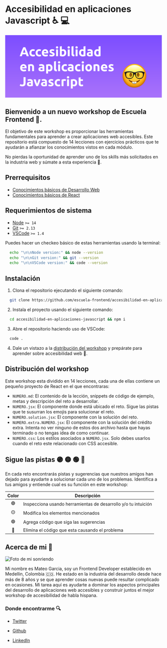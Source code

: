# Accesibilidad en aplicaciones Javascript ♿️ 💻

![Banner titulado accesibilidad en aplicaciones Javascript](./assets/banner.svg)

## Bienvenido a un nuevo workshop de Escuela Frontend 👋.

El objetivo de este workshop es proporcionar las herramientas fundamentales para aprender a crear aplicaciones web accesibles. Este repositorio está compuesto de 14 lecciones con ejercicios prácticos que te ayudarán a afianzar los conocimientos vistos en cada módulo.

No pierdas la oportunidad de aprender uno de los skills más solicitados en la industria web y súmate a esta experiencia 💪.

## Prerrequisitos

- [Conocimientos básicos de Desarrollo Web](https://blog.teo-garcia.dev/que-demonios-es-desarrollo-web)
- [Conocimientos básicos de React](https://www.escuelafrontend.com/cursos/curso-practico-de-react)

## Requerimientos de sistema

- [Node](https://nodejs.org/) `>= 14`
- [Git](https://git-scm.com/) `>= 2.13`
- [VSCode](https://code.visualstudio.com/) `>= 1.4`

Puedes hacer un checkeo básico de estas herramientas usando la terminal:

```bash
  echo "\n\nNode version:" && node --version
  echo "\n\nGit version:" && git --version
  echo "\n\nVSCode version:" && code --version
```

## Instalación

1. Clona el repositorio ejecutando el siguiente comando:

  ```bash
    git clone https://github.com/escuela-frontend/accesibilidad-en-aplicaciones-javascript
  ```
2. Instala el proyecto usando el siguiente comando:

  ```bash
    cd accesibilidad-en-aplicaciones-javascript && npm i
  ```

3. Abre el repositorio haciendo uso de VSCode:

```bash
  code .
```

4. Dale un vistazo a la [distribución del workshop](#distribución-del-workshop) y prepárate para aprender sobre accesibilidad web 🤘.

## Distribución del workshop

Este workshop esta dividido en 14 lecciones, cada una de ellas contiene un pequeño proyecto de React en el que encontraras:

- `NUMERO.md`: El contenido de la lección, snippets de código de ejemplo, metas y descripción del reto a desarrollar.
- `NUMERO.jsx`: El componente donde está ubicado el reto. Sigue las pistas que te susurran los emojis para solucionar el reto.
- `NUMERO.solution.jsx`: El componente con la solución del reto.
- `NUMERO.extra.NUMERO.jsx`: El componente con la solución del crédito extra. Intenta no ver ninguno de estos dos archivo hasta que hayas terminado o no tengas idea de como continuar.
- `NUMERO.css`: Los estilos asociados a `NUMERO.jsx`. Solo debes usarlos cuando el reto este relacionado con CSS accesible.

## Sigue las pistas 🟣 🟡 🟢 🔴

En cada reto encontrarás pistas y sugerencias que nuestros amigos han dejado para ayudarte a solucionar cada uno de los problemas. Identifica a tus amigos y entiende cual es su función en este workshop:


| **Color** | **Descripción**|
|:---------:|----------------------------------------------------------------------|
| 🟣 | Inspecciona usando herramientas de desarrollo y/o tu intuición |
| 🟡 | Modifica los elementos mencionados |
| 🟢 | Agrega código que siga las sugerencias |
| 🔴 | Elimina el código que esta causando el problema|

## Acerca de mi 👋

![Foto de mi sonriendo](https://via.placeholder.com/1200x400/000/FFF)


Mi nombre es Mateo Garcia, soy un Frontend Developer establecido en Medellin, Colombia 🇨🇴. He estado en la industria del desarrollo desde hace más de 8 años y se que aprender cosas nuevas puede resultar complicado en ocasiones. Mi tarea aquí es ayudarte a dominar los aspectos principales del desarrollo de aplicaciones web accesibles y construir juntos el mejor workshop de accesibilidad de habla hispana.

### Donde encontrarme 🔍

- [Twitter](https://twitter.com/_teo_garcia)

- [Github](https://github.com/teo-garcia)

- [LinkedIn](https://www.linkedin.com/in/teogarcia0)